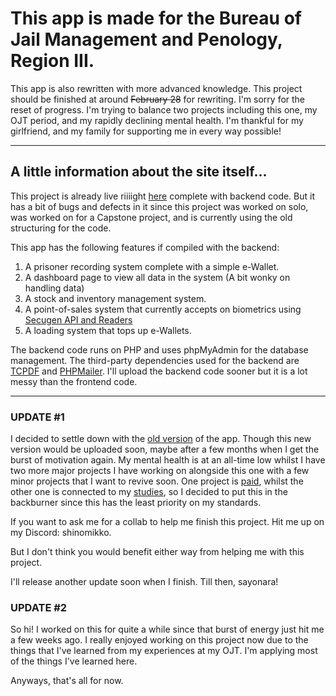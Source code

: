 # This app is made for the Bureau of Jail Management and Penology, Region III.
This app is also rewritten with more advanced knowledge. This project should be finished at around ~~February 28~~ for rewriting.
I'm sorry for the reset of progress. I'm trying to balance two projects including this one, my OJT period, and my rapidly declining mental health.
I'm thankful for my girlfriend, and my family for supporting me in every way possible!

***
## A little information about the site itself...
This project is already live riiiight [here](https://bjmpro3pos.com, 'BJMP POS Site') complete with backend code. But it has a bit of bugs and defects in it since this project was worked on solo, was worked on for a Capstone project, and is currently using the old structuring for the code.

This app has the following features if compiled with the backend:
1. A prisoner recording system complete with a simple e-Wallet.
2. A dashboard page to view all data in the system (A bit wonky on handling data)
3. A stock and inventory management system.
4. A point-of-sales system that currently accepts on biometrics using [Secugen API and Readers](https://secugen.com, 'SecuGen')
5. A loading system that tops up e-Wallets.

The backend code runs on PHP and uses phpMyAdmin for the database management. The third-party dependencies used for the backend are [TCPDF](https://tcpdf.org) and [PHPMailer](https://github.com/PHPMailer/PHPMailer). I'll upload the backend code sooner but it is a lot messy than the frontend code.

---
### UPDATE #1
I decided to settle down with the [old version](https://github.com/shinomikko8888/bjmpposimswebapp, "The old version of the frontend code, this version isn't commited to the latest as of writing") of the app. Though this new version would be uploaded soon, maybe after a few months when I get the burst of motivation again.
My mental health is at an all-time low whilst I have two more major projects I have working on alongside this one with a few minor projects that I want to revive soon.
One project is [paid](https://github.com/Navilicious/BAFI, "BAFI by Navilicious and me, private repo"), whilst the other one is connected to my [studies](https://saasconsole.com, "SaaSConsole from Hooli Software, Internship"), so I decided to put this in the backburner since this has the least priority on my standards.

If you want to ask me for a collab to help me finish this project. Hit me up on my Discord: shinomikko.

But I don't think you would benefit either way from helping me with this project.

I'll release another update soon when I finish. Till then, sayonara!

### UPDATE #2
So hi! I worked on this for quite a while since that burst of energy just hit me a few weeks ago. I really enjoyed working on this project now due to the things that I've learned from my experiences at my OJT. I'm applying most of the things I've learned here. 

Anyways, that's all for now.